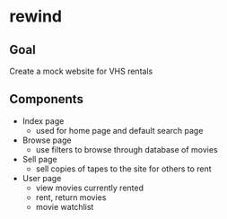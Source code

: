 # rewind

## Goal

Create a mock website for VHS rentals

## Components

- Index page
    - used for home page and default search page
- Browse page
    - use filters to browse through database of movies
- Sell page
    - sell copies of tapes to the site for others to rent
- User page
    - view movies currently rented
    - rent, return movies
    - movie watchlist